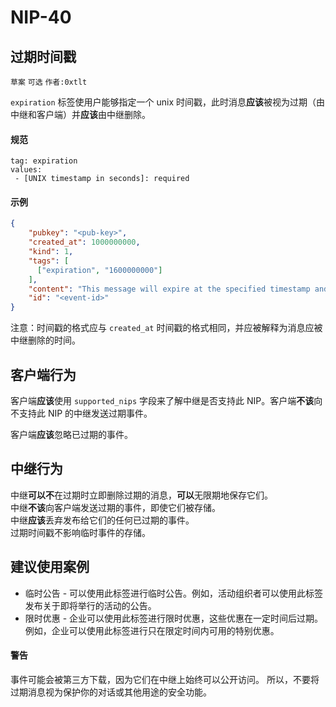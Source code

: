 NIP-40
======

过期时间戳
----------

`草案` `可选` `作者:0xtlt`

`expiration` 标签使用户能够指定一个 unix 时间戳，此时消息**应该**被视为过期（由中继和客户端）并**应该**由中继删除。

#### 规范

```
tag: expiration
values:
 - [UNIX timestamp in seconds]: required
```

#### 示例

```json
{
    "pubkey": "<pub-key>",
    "created_at": 1000000000,
    "kind": 1,
    "tags": [
      ["expiration", "1600000000"]
    ],
    "content": "This message will expire at the specified timestamp and be deleted by relays.\n",
    "id": "<event-id>"
}
```

注意：时间戳的格式应与 `created_at` 时间戳的格式相同，并应被解释为消息应被中继删除的时间。

客户端行为
----------

客户端**应该**使用 `supported_nips` 字段来了解中继是否支持此 NIP。客户端**不该**向不支持此 NIP 的中继发送过期事件。

客户端**应该**忽略已过期的事件。

中继行为
--------

中继**可以不**在过期时立即删除过期的消息，**可以**无限期地保存它们。  
中继**不该**向客户端发送过期的事件，即使它们被存储。  
中继**应该**丢弃发布给它们的任何已过期的事件。  
过期时间戳不影响临时事件的存储。

建议使用案例
------------

* 临时公告 - 可以使用此标签进行临时公告。例如，活动组织者可以使用此标签发布关于即将举行的活动的公告。
* 限时优惠 - 企业可以使用此标签进行限时优惠，这些优惠在一定时间后过期。例如，企业可以使用此标签进行只在限定时间内可用的特别优惠。

#### 警告

事件可能会被第三方下载，因为它们在中继上始终可以公开访问。
所以，不要将过期消息视为保护你的对话或其他用途的安全功能。
